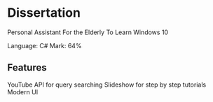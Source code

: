 # Dissertation
Personal Assistant For the Elderly To Learn Windows 10

Language: C#
Mark: 64%

## Features
YouTube API for query searching
Slideshow for step by step tutorials
Modern UI
